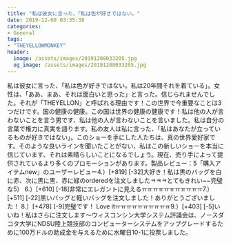 ```yaml
---
title: "私は彼女に言った、「私は色が好きではない。"
date: 2019-12-08 03:35:38
categories:
- General
tags:
- "THEYELLOWMONKEY"
header:
  image: /assets/images/20191208033205.jpg
  og_image: /assets/images/20191208033205.jpg
---
```


私は彼女に言った、「私は色が好きではない。私は20年間それを着ている」。女性は、「ああ、まあ、それは面白いと思った」と言った。信じられませんでした。それが「THEYELLON」と呼ばれる理由です！この世界で今重要なことは3つだけです。国の健康の健康。この国は世界の健康の健康です！私は他の人が言わないことを言う男です、私は他の人が言わないことを言いました。私は自分の言葉で権力に真実を語ります。私の友人は私に言った、「私はあなたが立っているものが好きではない」。このショーを手にした人たちは、真の世界愛好家です。そのような良いラインを聞いたことがない、私はこの新しいショーを本当に信じています、それは素晴らしいことになるでしょう。現在、売り手によって提供されているより多くのプロモーションがあります。製品レビュー：5「購入アイテムnew」のユーザーレビュー4.）[+819] [-32]大好き！私は黒のバッグを白に赤、次に黒に黒、赤に緑のorderedを注文しましたㅋㅋㅋとてもきれい~~完璧な5） 6.）[+610] [-18]非常にエレガントに見えるㅠㅠㅠㅠㅠㅠㅠㅠㅠㅠㅠ7.）[+511] [-22]黒いバッグと軽いバッグを注文しました！ありがとうございました！ 8.）[+478] [-9]完璧です！ Love itㅠㅠㅠㅠㅠㅠㅠㅠㅠㅠ9.）[+403] [-5]いいね！私はさらに注文します〜ウィスコンシン大学システム評議会は、ノースダコタ大学にNDSU陸上競技部のコンピューターシステムをアップグレードするために100万ドルの助成金を与えるために水曜日10-1に投票しました。
